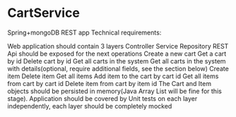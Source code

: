 # CartService
Spring+mongoDB REST app
Technical requirements:

Web application should contain 3 layers
Controller
Service
Repository
REST Api should be exposed for the next operations
Create a new cart
Get a cart by id
Delete cart by id
Get all carts in the system
Get all carts in the system with details(optional, require additional fields, see the section below)
Create item
Delete item
Get all items
Add item to the cart by cart id
Get all items from cart by cart id
Delete item from cart by item id
The Cart and Item objects should be persisted in memory(Java Array List will be fine for this stage).
Application should be covered by Unit tests on each layer independently, each layer should be completely mocked

